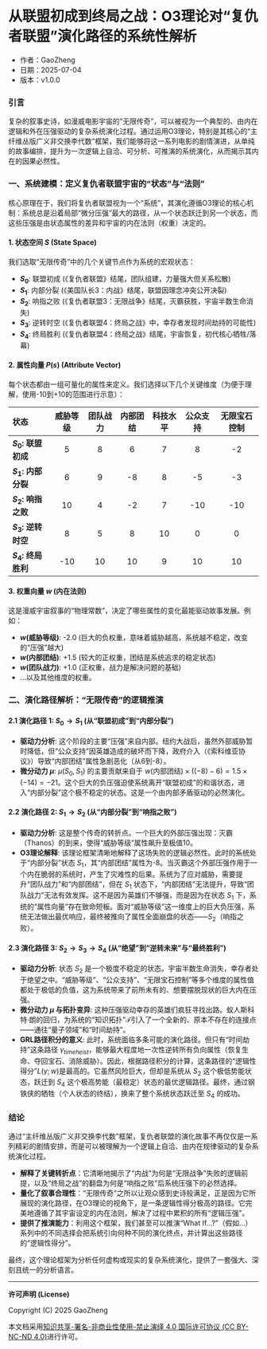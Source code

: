 # **从联盟初成到终局之战：O3理论对“复仇者联盟”演化路径的系统性解析**

- 作者：GaoZheng
- 日期：2025-07-04
- 版本：v1.0.0

### 引言

复杂的叙事史诗，如漫威电影宇宙的“无限传奇”，可以被视为一个典型的、由内在逻辑和外在压强驱动的复杂系统演化过程。通过运用O3理论，特别是其核心的“主纤维丛版广义非交换李代数”框架，我们能够将这一系列电影的剧情演进，从单纯的故事编排，提升为一次逻辑上自洽、可分析、可推演的系统演化，从而揭示其内在的因果必然性。

### 一、系统建模：定义复仇者联盟宇宙的“状态”与“法则”

核心原理在于，我们将复仇者联盟视为一个“系统”，其演化遵循O3理论的核心机制：系统总是沿着局部“微分压强”最大的路径，从一个状态跃迁到另一个状态，而这些压强是由状态属性的差异和宇宙的内在法则（权重）决定的。

#### 1. 状态空间 $S$ (State Space)

我们选取“无限传奇”中的几个关键节点作为系统的宏观状态：
* **$S_0$**: 联盟初成 (《复仇者联盟》结尾，团队组建，力量强大但关系松散)
* **$S_1$**: 内部分裂 (《美国队长3：内战》结尾，联盟因理念冲突公开决裂)
* **$S_2$**: 响指之败 (《复仇者联盟3：无限战争》结尾，灭霸获胜，宇宙半数生命消失)
* **$S_3$**: 逆转时空 (《复仇者联盟4：终局之战》中，幸存者发现时间劫持的可能性)
* **$S_4$**: 终局胜利 (《复仇者联盟4：终局之战》结尾，宇宙恢复，初代核心牺牲/落幕)

#### 2. 属性向量 $P(s)$ (Attribute Vector)

每个状态都由一组可量化的属性来定义。我们选择以下几个关键维度（为便于理解，使用-10到+10的范围进行示意）：

| 状态 | 威胁等级 | 团队战力 | 内部团结 | 科技水平 | 公众支持 | 无限宝石控制 |
| :--- | :---: | :---: | :---: | :---: | :---: | :---: |
| **$S_0$: 联盟初成** | 5 | 8 | 6 | 7 | 8 | -2 |
| **$S_1$: 内部分裂** | 6 | 9 | -8 | 8 | -5 | -3 |
| **$S_2$: 响指之败** | 10 | 4 | -2 | 7 | -10 | -10 |
| **$S_3$: 逆转时空** | 8 | 5 | 8 | 10 | 0 | 0 |
| **$S_4$: 终局胜利** | -10 | 10 | 10 | 9 | 10 | 10 |

#### 3. 权重向量 $w$ (内在法则)

这是漫威宇宙叙事的“物理常数”，决定了哪些属性的变化最能驱动故事发展。例如：
* **$w$(威胁等级)**: -2.0 (巨大的负权重，意味着威胁越高，系统越不稳定，改变的“压强”越大)
* **$w$(内部团结)**: +1.5 (较大的正权重，团结是系统追求的稳定状态)
* **$w$(团队战力)**: +1.0 (正权重，战力是解决问题的基础)
* ...以及其他维度的权重。

### 二、演化路径解析：“无限传奇”的逻辑推演

#### 2.1 演化路径 1: $S_0 \rightarrow S_1$ (从“联盟初成”到“内部分裂”)
* **驱动力分析**: 这个阶段的主要“压强”来自内部。纽约大战后，虽然外部威胁暂时降低，但“公众支持”因英雄造成的破坏而下降，政府介入（《索科维亚协议》）导致“内部团结”属性急剧恶化（从6到-8）。
* **微分动力 $\mu$**: $\mu(S_0, S_1)$ 的主要贡献来自于 $w(\text{内部团结}) \times ((-8) - 6) = 1.5 \times (-14) = -21$。这个巨大的负压强迫使系统离开“联盟初成”的和谐状态，进入“内部分裂”这个极不稳定的状态。这是一个由内部矛盾驱动的必然演化。

#### 2.2 演化路径 2: $S_1 \rightarrow S_2$ (从“内部分裂”到“响指之败”)
* **驱动力分析**: 这是整个传奇的转折点。一个巨大的外部压强出现：灭霸（Thanos）的到来，使得“威胁等级”属性飙升至极值10。
* **O3理论解释**: 该理论框架清晰地解释了这场失败的逻辑必然性。此时的系统处于“内部分裂”状态 $S_1$，其“内部团结”属性为-8。当灭霸这个外部压强作用于一个内在脆弱的系统时，产生了灾难性的后果。系统为了应对威胁，需要提升“团队战力”和“内部团结”，但在 $S_1$ 状态下，“内部团结”无法提升，导致“团队战力”无法有效发挥。这不是因为英雄们不够强，而是因为在状态 $S_1$ 下，系统的“属性向量”存在致命短板。面对“威胁等级”这一维度上的巨大负压强，系统无法做出最优响应，最终被推向了属性全面崩盘的状态——$S_2$（响指之败）。

#### 2.3 演化路径 3: $S_2 \rightarrow S_3 \rightarrow S_4$ (从“绝望”到“逆转未来”与“最终胜利”)
* **驱动力分析**: 状态 $S_2$ 是一个极度不稳定的状态。宇宙半数生命消失，幸存者处于绝望之中。“威胁等级”、“公众支持”、“无限宝石控制”等多个维度的属性值都处于极低的负值，这为系统带来了前所未有的、想要摆脱现状的巨大内在压强。
* **微分动力 $\mu$ 与拓扑变异**: 这种压强驱动幸存的英雄们疯狂寻找出路。蚁人斯科特·朗的回归，为系统的“知识拓扑”$\mathcal{T}$引入了一个全新的、原本不存在的连接点——通往“量子领域”和“时间劫持”。
* **GRL路径积分的意义**: 此时，系统面临多条可能的演化路径。但只有“时间劫持”这条路径 $\gamma_{timeheist}$，能够最大程度地一次性逆转所有负向属性（恢复生命、夺回宝石、消除威胁）。因此，根据路径积分的计算，这条路径的“逻辑性得分”$L(\gamma; w)$是最高的。它虽然风险巨大，但却是系统从 $S_2$ 这个极低势能状态，跃迁到 $S_4$ 这个极高势能（最稳定）状态的最优逻辑路径。最终，通过钢铁侠的牺牲（个人状态的终结），换来了整个系统状态跃迁至 $S_4$ 的成功。

### 结论

通过“主纤维丛版广义非交换李代数”框架，复仇者联盟的演化故事不再仅仅是一系列精彩的剧情安排，而是可以被理解为一个逻辑上自洽、由内在规律驱动的复杂系统演化过程。

* **解释了关键转折点**：它清晰地揭示了“内战”为何是“无限战争”失败的逻辑前提，以及“终局之战”的翻盘为何是“响指之败”后系统压强下的必然选择。
* **量化了叙事合理性**：“无限传奇”之所以让观众感到史诗般满足，正是因为它所展现的演化路径，在O3理论的视角下，是一条逻辑性得分极高的路径。它完美地遵循了其宇宙设定的内在法则，解决了过程中累积的所有“逻辑压强”。
* **提供了推演能力**：利用这个框架，我们甚至可以推演“What If...?”（假如…）系列中的不同选择会把系统引向何种不同的演化终点，并计算出这些路径的“逻辑性得分”。

最终，这个理论框架为分析任何虚构或现实的复杂系统演化，提供了一套强大、深刻且统一的分析语言。

---

**许可声明 (License)**

Copyright (C) 2025 GaoZheng 

本文档采用[知识共享-署名-非商业性使用-禁止演绎 4.0 国际许可协议 (CC BY-NC-ND 4.0)](https://creativecommons.org/licenses/by-nc-nd/4.0/deed.zh-Hans)进行许可。
